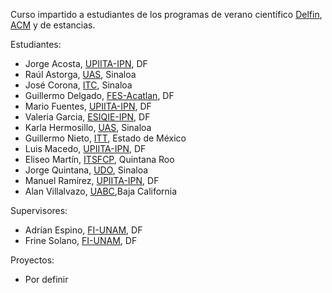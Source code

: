 

Curso impartido a estudiantes de los programas de verano científico
[Delfin](http://www.programadelfin.com.mx/),
[ACM](http://www.amc.edu.mx/p5/index.php?option=com_content&id=139) y de
estancias.

Estudiantes:

* Jorge Acosta, [UPIITA-IPN](http://www.upiita.ipn.mx/), DF
* Raúl Astorga, [UAS](http://web.uas.edu.mx/web/), Sinaloa
* José Corona, [ITC](http://itculiacan.edu.mx/), Sinaloa
* Guillermo Delgado, [FES-Acatlan](http://www.acatlan.unam.mx/), DF
* Mario Fuentes, [UPIITA-IPN](http://www.upiita.ipn.mx), DF
* Valeria Garcia, [ESIQIE-IPN](http://www.esiquie.ipn.mx), DF
* Karla Hermosillo,  [UAS](http://web.uas.edu.mx/web/), Sinaloa
* Guillermo Nieto, [ITT](http://www.ittoluca.edu.mx/), Estado de México
* Luis Macedo,  [UPIITA-IPN](http://www.upiita.ipn.mx), DF
* Eliseo Martín, [ITSFCP](http://itscarrillopuerto.edu.mx/), Quintana Roo
* Jorge Quintana, [UDO](http://udo.mx/), Sinaloa
* Manuel Ramírez, [UPIITA-IPN](http://www.upiita.ipn.mx), DF
* Alan Villalvazo, [UABC](http://www.uabc.mx/),Baja California

Supervisores:

* Adrían Espino, [FI-UNAM](http://www.ingenieria.unam.mx/), DF
* Frine Solano, [FI-UNAM](http://www.ingenieria.unam.mx/), DF

Proyectos:

* Por definir